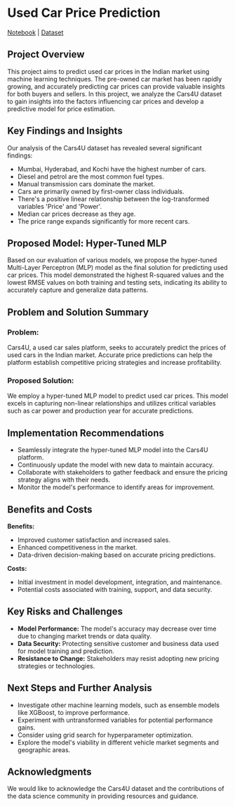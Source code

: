 # Used Car Price Prediction
[Notebook](https://github.com/JoaoCA98/Used-Cars-Price-Prediction/blob/main/Capstone_Project_Joao_Ascensao.ipynb) | [Dataset](https://github.com/JoaoCA98/Used-Cars-Price-Prediction/blob/main/used_cars.csv)
## Project Overview

This project aims to predict used car prices in the Indian market using machine learning techniques. The pre-owned car market has been rapidly growing, and accurately predicting car prices can provide valuable insights for both buyers and sellers. In this project, we analyze the Cars4U dataset to gain insights into the factors influencing car prices and develop a predictive model for price estimation.

## Key Findings and Insights

Our analysis of the Cars4U dataset has revealed several significant findings:

- Mumbai, Hyderabad, and Kochi have the highest number of cars.
- Diesel and petrol are the most common fuel types.
- Manual transmission cars dominate the market.
- Cars are primarily owned by first-owner class individuals.
- There's a positive linear relationship between the log-transformed variables 'Price' and 'Power'.
- Median car prices decrease as they age.
- The price range expands significantly for more recent cars.

## Proposed Model: Hyper-Tuned MLP

Based on our evaluation of various models, we propose the hyper-tuned Multi-Layer Perceptron (MLP) model as the final solution for predicting used car prices. This model demonstrated the highest R-squared values and the lowest RMSE values on both training and testing sets, indicating its ability to accurately capture and generalize data patterns.

## Problem and Solution Summary

### Problem:
Cars4U, a used car sales platform, seeks to accurately predict the prices of used cars in the Indian market. Accurate price predictions can help the platform establish competitive pricing strategies and increase profitability.

### Proposed Solution:
We employ a hyper-tuned MLP model to predict used car prices. This model excels in capturing non-linear relationships and utilizes critical variables such as car power and production year for accurate predictions.

## Implementation Recommendations

- Seamlessly integrate the hyper-tuned MLP model into the Cars4U platform.
- Continuously update the model with new data to maintain accuracy.
- Collaborate with stakeholders to gather feedback and ensure the pricing strategy aligns with their needs.
- Monitor the model's performance to identify areas for improvement.

## Benefits and Costs

**Benefits:**
- Improved customer satisfaction and increased sales.
- Enhanced competitiveness in the market.
- Data-driven decision-making based on accurate pricing predictions.

**Costs:**
- Initial investment in model development, integration, and maintenance.
- Potential costs associated with training, support, and data security.

## Key Risks and Challenges

- **Model Performance:** The model's accuracy may decrease over time due to changing market trends or data quality.
- **Data Security:** Protecting sensitive customer and business data used for model training and prediction.
- **Resistance to Change:** Stakeholders may resist adopting new pricing strategies or technologies.

## Next Steps and Further Analysis

- Investigate other machine learning models, such as ensemble models like XGBoost, to improve performance.
- Experiment with untransformed variables for potential performance gains.
- Consider using grid search for hyperparameter optimization.
- Explore the model's viability in different vehicle market segments and geographic areas.

## Acknowledgments

We would like to acknowledge the Cars4U dataset and the contributions of the data science community in providing resources and guidance.
